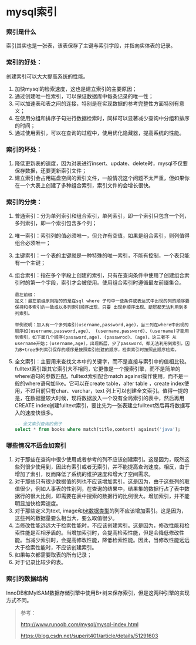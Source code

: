 # mysql索引

### 索引是什么

索引其实也是一张表，该表保存了主键与索引字段，并指向实体表的记录。

### 索引的好处：

创建索引可以大大提高系统的性能。

1. 加快mysql的检索速度，这也是建立索引的主要原因；
2. 通过创建唯一性索引，可以保证数据库中每条记录的唯一性；
3. 可以加速表和表之间的连接，特别是在实现数据的参考完整性方面特别有意义；
4. 在使用分组和排序子句进行数据检索时，同样可以显著减少查询中分组和排序的时间；
5. 通过使用索引，可以在查询的过程中，使用优化隐藏器，提高系统的性能。

### 索引的坏处：

1. 降低更新表的速度，因为对表进行insert、update、delete时，mysql不仅要保存数据，还要更新索引文件；
2. 建立索引会占用磁盘空间的索引文件，一般情况这个问题不太严重，但如果你在一个大表上创建了多种组合索引，索引文件的会增长很快。

### 索引的分类：

1. 普通索引：分为单列索引和组合索引，单列索引，即一个索引只包含一个列，多列索引，即一个索引包含多个列；

2. 唯一索引：索引列的值必须唯一，但允许有空值，如果是组合索引，则列值得组合必须唯一；

3. 主键索引：一个表的主键就是一种特殊的唯一索引，不能有控制，一个表只能有一个主键；

4. 组合索引：指在多个字段上创建的索引，只有在查询条件中使用了创建组合索引时的第一个字段，索引才会被使用。使用组合索引时遵循最左前缀集合。

   ```
   最左前缀：
   定义：最左前缀原则指的的是在sql where 子句中一些条件或表达式中出现的列的顺序要保持和多索引的一致或以多列索引顺序出现，只要 出现非顺序出现、断层都无法利用到多列索引。

   举例说明：加入有一个多列索引(username,password,age)，当三列在where中出现的顺序如(username,password,age)、 (username,password)、(username)才能用到索引，如下面几个顺序(password,age)、(passwrod)、(age)，这三者不 从username开始；(username,age)，出现断层，少了password，都无法利用到索引。因为B+tree多列索引保存的顺序是按照索引创建的顺序，检索索引时按照此顺序检索。
   ```

5. 全文索引：主要用来查找文本中的关键字，而不是直接与索引中的值相比较。fulltext索引跟其它索引大不相同，它更像是一个搜索引擎，而不是简单的where语句的参数匹配。fulltext索引配合match against操作使用，而不是一般的where语句加like。它可以在create table，alter table ，create index使用，不过目前只有char、varchar，text 列上可以创建全文索引。值得一提的是，在数据量较大时候，现将数据放入一个没有全局索引的表中，然后再用CREATE index创建fulltext索引，要比先为一张表建立fulltext然后再将数据写入的速度快很多。


   ```sql
   -- 全文索引查询的例子
   select * from books where match(title,content) against('java');
   ```

### 哪些情况不适合加索引

1. 对于那些在查询中很少使用或者参考的列不应该创建索引。这是因为，既然这些列很少使用到，因此有索引或者无索引，并不能提高查询速度。相反，由于增加了索引，反而降低了系统的维护速度和增大了空间需求。
2. 对于那些只有很少数据值的列也不应该增加索引。这是因为，由于这些列的取值很少，例如人事表的性别列，在查询的结果中，结果集的数据行占了表中数据行的很大比例，即需要在表中搜索的数据行的比例很大。增加索引，并不能明显加快检索速度。
3. 对于那些定义为text, image和[bit数据类型](https://www.baidu.com/s?wd=bit%E6%95%B0%E6%8D%AE%E7%B1%BB%E5%9E%8B&from=1012015a&fenlei=mv6quAkxTZn0IZRqIHckPjm4nH00T1dWrjbknjubny7WuAR3Pj6L0ZwV5Hcvrjm3rH6sPfKWUMw85HfYnjn4nH6sgvPsT6KdThsqpZwYTjCEQLGCpyw9Uz4Bmy-bIi4WUvYETgN-TLwGUv3EPHR1PjDknjbv)的列不应该增加索引。这是因为，这些列的数据量要么相当大，要么取值很少。
4. 当修改性能远远大于检索性能时，不应该创建索引。这是因为，修改性能和检索性能是互相矛盾的。当增加索引时，会提高检索性能，但是会降低修改性能。当减少索引时，会提高修改性能，降低检索性能。因此，当修改性能远远大于检索性能时，不应该创建索引。
5. 如果每次都需要取表的所有记录；
6. 对于记录比较少的表。

### 索引的数据结构

InnoDB和MyISAM数据存储引擎中使用B+树来保存索引，但是这两种引擎的实现方式不同。





> 参考：
>
> http://www.runoob.com/mysql/mysql-index.html
>
> https://blog.csdn.net/superit401/article/details/51291603
>
> 







